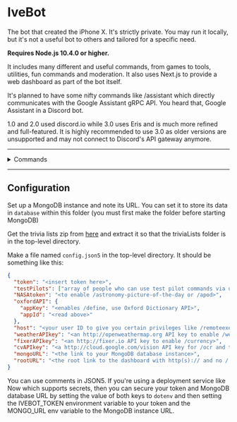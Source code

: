 # IveBot

The bot that created the iPhone X. It's strictly private. You may run it locally, but it's not a useful bot to others and tailored for a specific need.

**Requires Node.js 10.4.0 or higher.**

It includes many different and useful commands, from games to tools, utilities, fun commands and moderation. It also uses Next.js to provide a web dashboard as part of the bot itself.

It's planned to have some nifty commands like /assistant which directly communicates with the Google Assistant gRPC API. You heard that, Google Assistant in a Discord bot.

1.0 and 2.0 used discord.io while 3.0 uses Eris and is much more refined and full-featured. It is highly recommended to use 3.0 as older versions are unsupported and may not connect to Discord's API gateway anymore.

<hr />
<details><summary>Commands</summary>

<br />

`/halp` and `/help` - The most innovative help.

**Games.**

- `/gunfight`
- `/random`
- `/randomword`
- `/choose`
- `/reverse`
- `/trivia`
- `/8ball`
- `/repeat`
- `/calculate`
- `/distort`

**Random searches.**

- `/urban`
- `/cat` and `/dog`
- `/robohash`
- `/zalgo` `/dezalgo`
- `/namemc`
- `/astronomy-picture-of-the-day` or `/apod`
- `/currency`
- `/xkcd`
- `/httpcat`

**Utilities.**

- `/request`
- `/token`
- `/weather`
- `/say` | `/type`
- `/editLastSay`
- `/reminderlist`
- `/remindme`
- `/leave`
- `/ocr`
- `/avatar`
- `/userinfo`
- `/serverinfo`
- `/creationtime`
- `/about`, `/ping`, `/uptime` and `/version`
- `/emojiImage`
- `/giverole` and `/takerole`
- `/notify`
- `/hastebin`
- `/suppress`

**Administrative commands.**

- `/ban`, `/unban`, `/kick`, `/mute` and `/unmute`
- `/addEmoji`, `/deleteEmoji` and `/editEmoji`
- `/deleteChannel` and `/editChannel`
- `/warn`, `/warnings`, `/clearwarns` and `/removewarn`
- `/changeserverregion` and `/listserverregions`
- `/perms`
- `/purge`
- `/slowmode`

[Complete list of commands along with their descriptions available here.](https://github.com/retrixe/IveBot/blob/master/server/bot/commands/help.ts#L6)

</details>
<hr />

## Configuration

Set up a MongoDB instance and note its URL. You can set it to store its data in `database` within this folder (you must first make the folder before starting MongoDB)

Get the trivia lists zip from [here](https://siasky.net/nAHYx0Qe7NFag-RuMZTSGizq5ral6Q6m6BZrSHKzzx7r_g) and extract it so that the triviaLists folder is in the top-level directory.

Make a file named `config.json5` in the top-level directory. It should be something like this:

```json
{
  "token": "<insert token here>",
  "testPilots": ["array of people who can use test pilot commands via user ID"],
  "NASAtoken": "<to enable /astronomy-picture-of-the-day or /apod>",
  "oxfordAPI": {
    "appKey": "<enables /define, use Oxford Dictionary API>",
    "appId": "<read above>"
  },
  "host": "<your user ID to give you certain privileges like /remoteexec>",
  "weatherAPIkey": "<an http://openweathermap.org API key to enable /weather>",
  "fixerAPIkey": "<an http://fixer.io API key to enable /currency>",
  "cvAPIkey": "<a http://cloud.google.com/vision API key for /ocr and text recognition>",
  "mongoURL": "<the link to your MongoDB database instance>",
  "rootURL": "<the root link to the dashboard with http(s):// and no / at the end>"
}
```

You can use comments in JSON5. If you're using a deployment service like Now which supports secrets, then you can secure your token and MongoDB database URL by setting the value of both keys to `dotenv` and then setting the IVEBOT_TOKEN environment variable to your token and the MONGO_URL env variable to the MongoDB instance URL.
